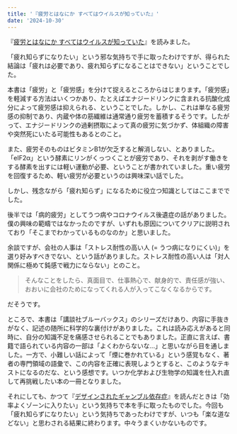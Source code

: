 ```yaml
---
title: '『疲労とはなにか すべてはウイルスが知っていた』'
date: '2024-10-30'
---
```


『[疲労とはなにか すべてはウイルスが知っていた](https://bookclub.kodansha.co.jp/product?item=0000385169)』を読みました。

「疲れ知らずになりたい」という邪な気持ちで手に取ったわけですが、得られた結論は「疲れは必要であり、疲れ知らずになることはできない」ということでした。

本書は「疲労」と「疲労感」を分けて捉えるところからはじまります。「疲労感」を軽減する方法はいくつかあり、たとえばエナジードリンクに含まれる抗酸化成分によって疲労感は抑えられる、ということでした。しかし、これは単なる疲労感の抑制であり、内蔵や体の筋繊維は通常通り疲労を蓄積するそうです。したがって、エナジードリンクの過剰摂取によって真の疲労に気づかず、体組織の障害や突然死にいたる可能性もあるとのこと。

また、疲労そのものはビタミンB1が欠乏すると解消しない、とありました。「eIF2α」という酵素にリンがくっつくことが疲労であり、それを剥がす働きをする酵素を出すには軽い運動が必要、ということが書かれていました。重い疲労を回復するため、軽い疲労が必要というのは興味深い話でした。

しかし、残念ながら「疲れ知らず」になるために役立つ知識としてはここまででした。

後半では「病的疲労」としてうつ病やコロナウイルス後遺症の話がありました。僕の興味の範疇ではなかったのですが、いずれも原因についてクリアに説明されており「そこまでわかっているものなのか」と思いました。

余談ですが、会社の人事は「ストレス耐性の高い人 (= うつ病になりにくい)」を選り好みすべきでない、という話がありました。ストレス耐性の高い人は「対人関係に極めて鈍感で戦力にならない」とのこと。

> そんなことをしたら、真面目で、仕事熱心で、献身的で、責任感が強い、おおいに会社のためになってくれる人が入ってこなくなるからです。

だそうです。

ところで、本書は「講談社ブルーバックス」のシリーズだけあり、内容に手抜きがなく、記述の随所に科学的な裏付けがありました。これは読み応えがあると同時に、自分の知識不足を痛感させられることでもありました。正直に言えば、書籍で語られている内容の一部は「よくわからないな...」と思いながら目を通しました。一方で、小難しい話によって「煙に巻かれている」という感覚もなく、著者の専門領域の語彙で、この内容を正確に表現しようとすると、このようなテキストになるのだな、という感想です。いつか化学および生物学の知識を仕入れ直して再挑戦したい本の一冊となりました。

それにしても、かつて『[デザインされたギャンブル依存症](https://mahata.gitlab.io/post/2021-10-16-addiction-by-design/)』を読んだときは「効率よくゾーンに入りたい」という気持ちで本を手に取ったものでした。今回も「疲れ知らずになりたい」という気持ちであったわけですが、いつも「楽な道などない」と思わされる結果に終わります。中々うまくいかないものです。
